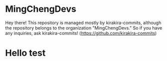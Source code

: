 # MingChengDevs
Hey there! This repository is managed mostly by kirakira-commits, although the repository belongs to the organization "MingChengDevs." So if you have any inquiries, ask kirakira-commits! (https://github.com/kirakira-commits)
# Hello test

